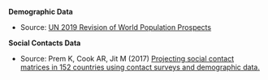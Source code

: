 **Demographic Data**

- Source: [UN 2019 Revision of World Population Prospects](https://population.un.org/wpp/Download/Standard/Population/)

**Social Contacts Data**

- Source: Prem K, Cook AR, Jit M (2017) [Projecting social contact matrices in 152 countries using contact surveys and demographic data.](https://journals.plos.org/ploscompbiol/article?id=10.1371/journal.pcbi.1005697)